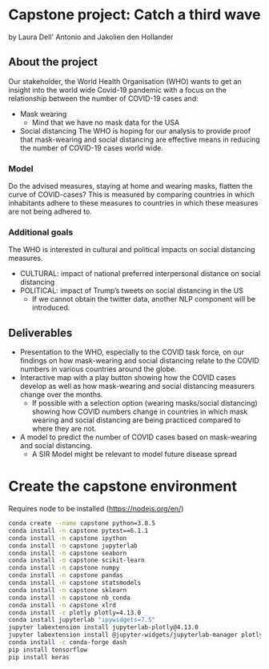 # Capstone project: Catch a third wave
by Laura Dell' Antonio and Jakolien den Hollander

## About the project

Our stakeholder, the World Health Organisation (WHO) wants to get an insight into the world wide Covid-19 pandemic with a focus on the relationship between the number of COVID-19 cases and:
* Mask wearing
  * Mind that we have no mask data for the USA
* Social distancing
The WHO is hoping for our analysis to provide proof that mask-wearing and social distancing are effective means in reducing the number of COVID-19 cases world wide.

### Model 
Do the advised measures, staying at home and wearing masks, flatten the curve of COVID-cases? This is measured by comparing countries in which inhabitants adhere to these measures to countries in which these measures are not being adhered to.

### Additional goals
The WHO is interested in cultural and political impacts on social distancing measures.
* CULTURAL: impact of national preferred interpersonal distance on social distancing
* POLITICAL: impact of Trump’s tweets on social distancing in the US
  * If we cannot obtain the twitter data, another NLP component will be introduced.

## Deliverables
* Presentation to the WHO, especially to the COVID task force, on our findings on how mask-wearing and social distancing relate to the COVID numbers in various countries around the globe.
* Interactive map with a play button showing how the COVID cases develop as well as how mask-wearing and social distancing measurers change over the months.
  * If possible with a selection option (wearing masks/social distancing) showing how COVID numbers change in  countries in which mask wearing and social distancing are being practiced compared to where they are not.
* A model to predict the number of COVID cases based on mask-wearing and social distancing.
  * A SIR Model might be relevant to model future disease spread



# Create the capstone environment
Requires node to be installed (https://nodejs.org/en/)
```bash
conda create --name capstone python=3.8.5
conda install -n capstone pytest==6.1.1
conda install -n capstone ipython
conda install -n capstone jupyterlab
conda install -n capstone seaborn
conda install -n capstone scikit-learn
conda install -n capstone numpy
conda install -n capstone pandas
conda install -n capstone statsmodels
conda install -n capstone sklearn
conda install -n capstone nb_conda
conda install -n capstone xlrd
conda install -c plotly plotly=4.13.0
conda install jupyterlab "ipywidgets=7.5"
jupyter labextension install jupyterlab-plotly@4.13.0
jupyter labextension install @jupyter-widgets/jupyterlab-manager plotlywidget@4.13.0
conda install -c conda-forge dash
pip install tensorflow
pip install keras
```
